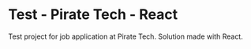 # Test - Pirate Tech - React
Test project for job application at Pirate Tech. Solution made with React.